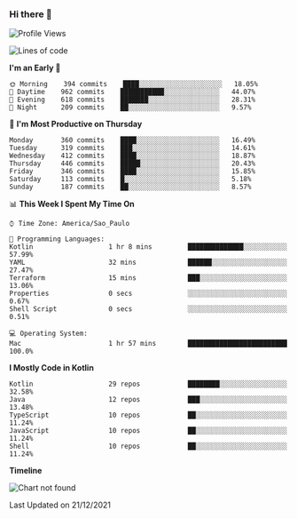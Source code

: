 ### Hi there 👋

<!--
**fernandonogueira/fernandonogueira** is a ✨ _special_ ✨ repository because its `README.md` (this file) appears on your GitHub profile.

Here are some ideas to get you started:

- 🔭 I’m currently working on ...
- 🌱 I’m currently learning ...
- 👯 I’m looking to collaborate on ...
- 🤔 I’m looking for help with ...
- 💬 Ask me about ...
- 📫 How to reach me: ...
- 😄 Pronouns: ...
- ⚡ Fun fact: ...
-->

<!--START_SECTION:waka-->
![Profile Views](http://img.shields.io/badge/Profile%20Views-1-blue)

![Lines of code](https://img.shields.io/badge/From%20Hello%20World%20I%27ve%20Written-329%20Thousand%20lines%20of%20code-blue)

**I'm an Early 🐤** 

```text
🌞 Morning    394 commits    ████░░░░░░░░░░░░░░░░░░░░░   18.05% 
🌆 Daytime    962 commits    ███████████░░░░░░░░░░░░░░   44.07% 
🌃 Evening    618 commits    ███████░░░░░░░░░░░░░░░░░░   28.31% 
🌙 Night      209 commits    ██░░░░░░░░░░░░░░░░░░░░░░░   9.57%

```
📅 **I'm Most Productive on Thursday** 

```text
Monday       360 commits    ████░░░░░░░░░░░░░░░░░░░░░   16.49% 
Tuesday      319 commits    ███░░░░░░░░░░░░░░░░░░░░░░   14.61% 
Wednesday    412 commits    ████░░░░░░░░░░░░░░░░░░░░░   18.87% 
Thursday     446 commits    █████░░░░░░░░░░░░░░░░░░░░   20.43% 
Friday       346 commits    ████░░░░░░░░░░░░░░░░░░░░░   15.85% 
Saturday     113 commits    █░░░░░░░░░░░░░░░░░░░░░░░░   5.18% 
Sunday       187 commits    ██░░░░░░░░░░░░░░░░░░░░░░░   8.57%

```


📊 **This Week I Spent My Time On** 

```text
⌚︎ Time Zone: America/Sao_Paulo

💬 Programming Languages: 
Kotlin                   1 hr 8 mins         ██████████████░░░░░░░░░░░   57.99% 
YAML                     32 mins             ██████░░░░░░░░░░░░░░░░░░░   27.47% 
Terraform                15 mins             ███░░░░░░░░░░░░░░░░░░░░░░   13.06% 
Properties               0 secs              ░░░░░░░░░░░░░░░░░░░░░░░░░   0.67% 
Shell Script             0 secs              ░░░░░░░░░░░░░░░░░░░░░░░░░   0.51%

💻 Operating System: 
Mac                      1 hr 57 mins        █████████████████████████   100.0%

```

**I Mostly Code in Kotlin** 

```text
Kotlin                   29 repos            ████████░░░░░░░░░░░░░░░░░   32.58% 
Java                     12 repos            ███░░░░░░░░░░░░░░░░░░░░░░   13.48% 
TypeScript               10 repos            ██░░░░░░░░░░░░░░░░░░░░░░░   11.24% 
JavaScript               10 repos            ██░░░░░░░░░░░░░░░░░░░░░░░   11.24% 
Shell                    10 repos            ██░░░░░░░░░░░░░░░░░░░░░░░   11.24%

```


**Timeline**

![Chart not found](https://raw.githubusercontent.com/fernandonogueira/fernandonogueira/master/charts/bar_graph.png) 


 Last Updated on 21/12/2021
<!--END_SECTION:waka-->
